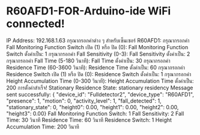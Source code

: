 # R60AFD1-FOR-Arduino-ide WiFi connected!
IP Address: 192.168.1.63
กรุณากรอกค่าต่าง ๆ สำหรับเซ็นเซอร์ R60AFD1:
กรุณากรอกค่า Fall Monitoring Function Switch เปิด (1) หรือ ปิด (0):
Fall Monitoring Function Switch ตั้งค่าเป็น: 1
กรุณากรอกค่า Fall Sensitivity (0-3):
Fall Sensitivity ตั้งค่าเป็น: 2
กรุณากรอกค่า Fall Time (5-180 วินาที):
Fall Time ตั้งค่าเป็น: 30
กรุณากรอกค่า Residence Time (60-3600 วินาที):
Residence Time ตั้งค่าเป็น: 60
กรุณากรอกค่า Residence Switch เปิด (1) หรือ ปิด (0):
Residence Switch ตั้งค่าเป็น: 1
กรุณากรอกค่า Height Accumulation Time (0-300 วินาที):
Height Accumulation Time ตั้งค่าเป็น: 200
การตั้งค่าสำเร็จ!
Stationary Residence State: stationary residency
Message sent successfully:
{ "device_id": "Fulldetector2", "device_type": "R60AFD1", "presence": 1, "motion": 0, "activity_level": 1, "fall_detected": 1, "stationary_state": 0,  "height0": 0.00,  "height1": 0.00,  "height2": 0.00,  "height3": 0.00}
Fall Monitoring Function Switch: 1
Fall Sensitivity: 2
Fall Time: 30 วินาที
Residence Time: 60 วินาที
Residence Switch: 1
Height Accumulation Time: 200 วินาที
